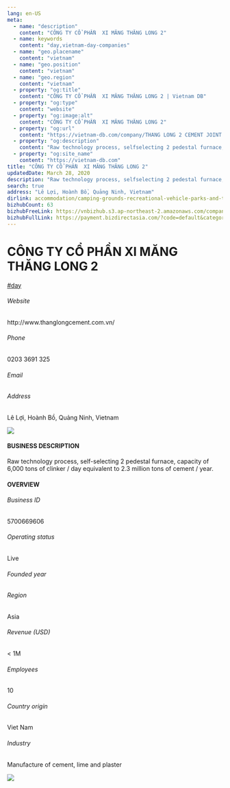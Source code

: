 ```yaml
---
lang: en-US
meta:
  - name: "description"
    content: "CÔNG TY CỔ PHẦN  XI MĂNG THĂNG LONG 2"
  - name: keywords
    content: "day,vietnam-day-companies"
  - name: "geo.placename"
    content: "vietnam"
  - name: "geo.position"
    content: "vietnam"
  - name: "geo.region"
    content: "vietnam"
  - property: "og:title"
    content: "CÔNG TY CỔ PHẦN  XI MĂNG THĂNG LONG 2 | Vietnam DB"
  - property: "og:type"
    content: "website"
  - property: "og:image:alt"
    content: "CÔNG TY CỔ PHẦN  XI MĂNG THĂNG LONG 2"
  - property: "og:url"
    content: "https://vietnam-db.com/company/THANG LONG 2 CEMENT JOINT STOCK COMPANY-2754186"
  - property: "og:description"
    content: "Raw technology process, selfselecting 2 pedestal furnace, capacity of 6,000 tons of clinker / day equivalent to 2.3 million tons of cement / year."
  - property: "og:site_name"
    content: "https://vietnam-db.com"
title: "CÔNG TY CỔ PHẦN  XI MĂNG THĂNG LONG 2"
updatedDate: March 28, 2020
description: "Raw technology process, selfselecting 2 pedestal furnace, capacity of 6,000 tons of clinker / day equivalent to 2.3 million tons of cement / year."
search: true
address: "Lê Lợi, Hoành Bồ, Quảng Ninh, Vietnam"
dirlink: accommodation/camping-grounds-recreational-vehicle-parks-and-trailer-parks/vietnam-day-companies
bizhubCount: 63
bizhubFreeLink: https://vnbizhub.s3.ap-northeast-2.amazonaws.com/companies/vietnam-day-companies_preview.xlsx
bizhubFullLink: https://payment.bizdirectasia.com/?code=default&category=bizhub&item=vietnam-day-companies&redirect=https://vietnam-db.com
---
```



<div class="bd-item">
    <div class="item-content">
        <div class="detail-title-wrap">
            <h1 class="detail-title">
                CÔNG TY CỔ PHẦN  XI MĂNG THĂNG LONG 2
            </h1>
        </div>
		<div class="detail-tagslist"><a href="/accommodation/camping-grounds-recreational-vehicle-parks-and-trailer-parks/tags/day" class="detail-tagitem">#day</a></div>
        <h6 class="bd-label">Website</h6>
        <p>http://www.thanglongcement.com.vn/</p>
		<h6 class="bd-label">Phone</h6>
        <p>0203 3691 325</p>
        <h6 class="bd-label">Email</h6>
        <p><a class="textColorPrimary" href="#"></a></p>
        <h6 class="bd-label">Address</h6>
        <p>Lê Lợi, Hoành Bồ, Quảng Ninh, Vietnam</p>
    </div>
</div>

<div class="banner-wrap text-center"><a href="" class="banner-link"><img src="/assets/vndb.com/BannerAds2.jpg" class="banner-img"></a></div>

<div class="bd-item">
    <div class="item-content">
        <h4 class="textColorPrimary item-title">BUSINESS DESCRIPTION</h4>
        <p>Raw technology process, self-selecting 2 pedestal furnace, capacity of 6,000 tons of clinker / day equivalent to 2.3 million tons of cement / year.</p>
    </div>
</div>

<div class="bd-item">
    <div class="item-content">
        <h4 class="textColorPrimary item-title">OVERVIEW</h4>
        <div class="item-info">
            <h6 class="bd-label">Business ID</h6>
            <p>5700669606</p>
        </div>
        <div class="item-info">
            <h6 class="bd-label">Operating status</h6>
            <p>Live<small class="bd-status_dot live"></small></p>
        </div>
        <div class="item-info">
            <h6 class="bd-label">Founded year</h6>
            <p></p>
        </div>
        <div class="item-info">
            <h6 class="bd-label">Region</h6>
            <p>Asia</p>
        </div>
        <div class="item-info">
            <h6 class="bd-label">Revenue (USD)</h6>
            <p>&lt; 1M</p>
        </div>
        <div class="item-info">
            <h6 class="bd-label">Employees</h6>
            <p>10</p>
        </div>
        <div class="item-info">
            <h6 class="bd-label">Country origin</h6>
            <p>Viet Nam</p>
        </div>
        <div class="item-info">
            <h6 class="bd-label">Industry</h6>
            <p>Manufacture of cement, lime and plaster</p>
        </div>
    </div>
</div>

<div class="banner-wrap text-center"><a href="" class="banner-link"><img src="/assets/vndb.com/BannerAd_04_728x90.jpg" class="banner-img"></a></div>

<CustomPopup popupTitle="ENTER EMAIL TO DOWNLOAD" popupSubTitle="The companies data will be sent to your inbox. Please enter your email." :free="this.$frontmatter.bizhubFreeLink" :paid="this.$frontmatter.bizhubFullLink" :count="this.$frontmatter.bizhubCount"/>

